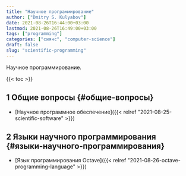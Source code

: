 ```yaml
---
title: "Научное программирование"
author: ["Dmitry S. Kulyabov"]
date: 2021-08-26T16:44:00+03:00
lastmod: 2021-08-26T16:49:00+03:00
tags: ["programming"]
categories: ["сиянс", "computer-science"]
draft: false
slug: "scientific-programming"
---
```


Научное программирование.

<!--more-->

{{< toc >}}


## <span class="section-num">1</span> Общие вопросы {#общие-вопросы}

-   [Научное программное обеспечение]({{< relref "2021-08-25-scientific-software" >}})


## <span class="section-num">2</span> Языки научного программирования {#языки-научного-программирования}

-   [Язык программирования Octave]({{< relref "2021-08-26-octave-programming-language" >}})
